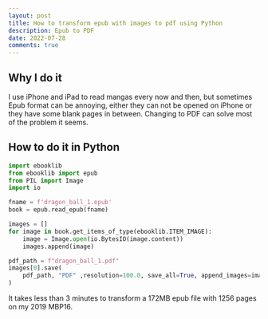 ```yaml
---
layout: post
title: How to transform epub with images to pdf using Python
description: Epub to PDF
date: 2022-07-28
comments: true
---
```


## Why I do it

I use iPhone and iPad to read mangas every now and then, but sometimes Epub format can be annoying, either they can not be opened on iPhone or they have some blank pages in between. Changing to PDF can solve most of the problem it seems.

## How to do it in Python

```python
import ebooklib
from ebooklib import epub
from PIL import Image
import io

fname = f'dragon_ball_1.epub'
book = epub.read_epub(fname)

images = []
for image in book.get_items_of_type(ebooklib.ITEM_IMAGE):
    image = Image.open(io.BytesIO(image.content))
    images.append(image)

pdf_path = f"dragon_ball_1.pdf" 
images[0].save(
    pdf_path, "PDF" ,resolution=100.0, save_all=True, append_images=images[1:]
)
```

It takes less than 3 minutes to transform a 172MB epub file with 1256 pages on my 2019 MBP16.